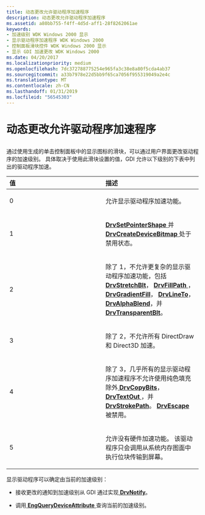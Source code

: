 ```yaml
---
title: 动态更改允许驱动程序加速程序
description: 动态更改允许驱动程序加速程序
ms.assetid: a80bb755-f4ff-4d5d-aff1-28f8262061ae
keywords:
- 加速级别 WDK Windows 2000 显示
- 显示驱动程序加速程序 WDK Windows 2000
- 控制面板滑块控件 WDK Windows 2000 显示
- 显示 GDI 加速更改 WDK Windows 2000
ms.date: 04/20/2017
ms.localizationpriority: medium
ms.openlocfilehash: 7dc372788775254e965fa3c38e8a80f5cda4ab37
ms.sourcegitcommit: a33b7978e22d5bb9f65ca7056f955319049a2e4c
ms.translationtype: MT
ms.contentlocale: zh-CN
ms.lasthandoff: 01/31/2019
ms.locfileid: "56545303"
---
```

# <a name="dynamic-change-of-permitted-driver-accelerations"></a>动态更改允许驱动程序加速程序


## <span id="ddk_dynamic_change_of_permitted_driver_accelerations_gg"></span><span id="DDK_DYNAMIC_CHANGE_OF_PERMITTED_DRIVER_ACCELERATIONS_GG"></span>


通过使用生成的单击控制面板中的显示图标的滑块，可以通过用户界面更改驱动程序的加速级别。 具体取决于使用此滑块设置的值，GDI 允许以下级别的下表中列出的驱动程序加速。

<table>
<colgroup>
<col width="50%" />
<col width="50%" />
</colgroup>
<thead>
<tr class="header">
<th align="left">值</th>
<th align="left">描述</th>
</tr>
</thead>
<tbody>
<tr class="odd">
<td align="left"><p>0</p></td>
<td align="left"><p>允许显示驱动程序加速功能。</p></td>
</tr>
<tr class="even">
<td align="left"><p>1</p></td>
<td align="left"><p><a href="https://msdn.microsoft.com/library/windows/hardware/ff556289" data-raw-source="[&lt;strong&gt;DrvSetPointerShape&lt;/strong&gt;](https://msdn.microsoft.com/library/windows/hardware/ff556289)"><strong>DrvSetPointerShape</strong> </a>并<a href="https://msdn.microsoft.com/library/windows/hardware/ff556185" data-raw-source="[&lt;strong&gt;DrvCreateDeviceBitmap&lt;/strong&gt;](https://msdn.microsoft.com/library/windows/hardware/ff556185)"> <strong>DrvCreateDeviceBitmap</strong> </a>处于禁用状态。</p></td>
</tr>
<tr class="odd">
<td align="left"><p>2</p></td>
<td align="left"><p>除了 1，不允许更复杂的显示驱动程序加速功能，包括<a href="https://msdn.microsoft.com/library/windows/hardware/ff556302" data-raw-source="[&lt;strong&gt;DrvStretchBlt&lt;/strong&gt;](https://msdn.microsoft.com/library/windows/hardware/ff556302)"> <strong>DrvStretchBlt</strong></a>， <a href="https://msdn.microsoft.com/library/windows/hardware/ff556220" data-raw-source="[&lt;strong&gt;DrvFillPath&lt;/strong&gt;](https://msdn.microsoft.com/library/windows/hardware/ff556220)"> <strong>DrvFillPath</strong> </a>， <a href="https://msdn.microsoft.com/library/windows/hardware/ff556236" data-raw-source="[&lt;strong&gt;DrvGradientFill&lt;/strong&gt;](https://msdn.microsoft.com/library/windows/hardware/ff556236)"> <strong>DrvGradientFill</strong></a>， <a href="https://msdn.microsoft.com/library/windows/hardware/ff556245" data-raw-source="[&lt;strong&gt;DrvLineTo&lt;/strong&gt;](https://msdn.microsoft.com/library/windows/hardware/ff556245)"> <strong>DrvLineTo</strong></a>， <a href="https://msdn.microsoft.com/library/windows/hardware/ff556176" data-raw-source="[&lt;strong&gt;DrvAlphaBlend&lt;/strong&gt;](https://msdn.microsoft.com/library/windows/hardware/ff556176)"> <strong>DrvAlphaBlend</strong></a>，并<a href="https://msdn.microsoft.com/library/windows/hardware/ff557283" data-raw-source="[&lt;strong&gt;DrvTransparentBlt&lt;/strong&gt;](https://msdn.microsoft.com/library/windows/hardware/ff557283)"> <strong>DrvTransparentBlt</strong></a>。</p></td>
</tr>
<tr class="even">
<td align="left"><p>3</p></td>
<td align="left"><p>除了 2，不允许所有 DirectDraw 和 Direct3D 加速。</p></td>
</tr>
<tr class="odd">
<td align="left"><p>4</p></td>
<td align="left"><p>除了 3，几乎所有的显示驱动程序加速程序不允许使用纯色填充除外<a href="https://msdn.microsoft.com/library/windows/hardware/ff556182" data-raw-source="[&lt;strong&gt;DrvCopyBits&lt;/strong&gt;](https://msdn.microsoft.com/library/windows/hardware/ff556182)"> <strong>DrvCopyBits</strong></a>， <a href="https://msdn.microsoft.com/library/windows/hardware/ff557277" data-raw-source="[&lt;strong&gt;DrvTextOut&lt;/strong&gt;](https://msdn.microsoft.com/library/windows/hardware/ff557277)"> <strong>DrvTextOut</strong> </a>，并<a href="https://msdn.microsoft.com/library/windows/hardware/ff556316" data-raw-source="[&lt;strong&gt;DrvStrokePath&lt;/strong&gt;](https://msdn.microsoft.com/library/windows/hardware/ff556316)"> <strong>DrvStrokePath</strong></a>。 <a href="https://msdn.microsoft.com/library/windows/hardware/ff556217" data-raw-source="[&lt;strong&gt;DrvEscape&lt;/strong&gt;](https://msdn.microsoft.com/library/windows/hardware/ff556217)"><strong>DrvEscape</strong> </a>被禁用。</p></td>
</tr>
<tr class="even">
<td align="left"><p>5</p></td>
<td align="left"><p>允许没有硬件加速功能。 该驱动程序只会调用从系统内存图面中执行位块传输到屏幕。</p></td>
</tr>
</tbody>
</table>

 

显示驱动程序可以确定由当前的加速级别：

-   接收更改的通知到加速级别从 GDI 通过实现[ **DrvNotify**](https://msdn.microsoft.com/library/windows/hardware/ff556252)。

-   调用[ **EngQueryDeviceAttribute** ](https://msdn.microsoft.com/library/windows/hardware/ff564986)查询当前的加速级别。

 

 






